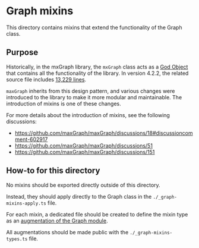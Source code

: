 # Graph mixins

This directory contains mixins that extend the functionality of the Graph class.

## Purpose

Historically, in the mxGraph library, the `mxGraph` class acts as a [God Object](https://en.wikipedia.org/wiki/God_object) that contains all the functionality of the library. In version 4.2.2, the related
source file includes [13,229 lines](https://github.com/jgraph/mxgraph/blob/v4.2.2/javascript/src/js/view/mxGraph.js#L13229).

`maxGraph` inherits from this design pattern, and various changes were introduced to the library to make it more modular and maintainable.
The introduction of mixins is one of these changes.

For more details about the introduction of mixins, see the following discussions:
  - https://github.com/maxGraph/maxGraph/discussions/18#discussioncomment-602917
  - https://github.com/maxGraph/maxGraph/discussions/51
  - https://github.com/maxGraph/maxGraph/discussions/151


## How-to for this directory

No mixins should be exported directly outside of this directory.

Instead, they should apply directly to the Graph class in the `./_graph-mixins-apply.ts` file.

For each mixin, a dedicated file should be created to define the mixin type as an [augmentation of the Graph module](https://www.typescriptlang.org/docs/handbook/declaration-merging.html#module-augmentation).

All augmentations should be made public with the `./_graph-mixins-types.ts` file.
